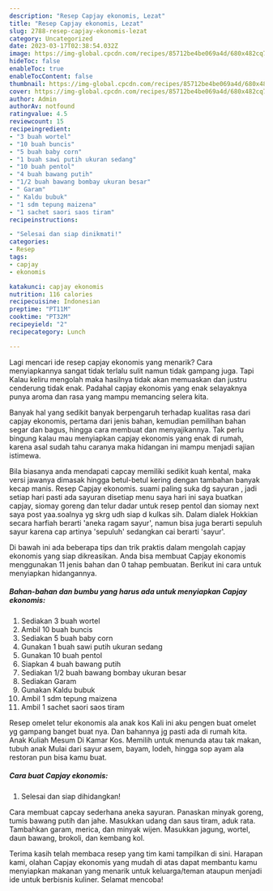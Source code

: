```yaml
---
description: "Resep Capjay ekonomis, Lezat"
title: "Resep Capjay ekonomis, Lezat"
slug: 2788-resep-capjay-ekonomis-lezat
category: Uncategorized
date: 2023-03-17T02:38:54.032Z
image: https://img-global.cpcdn.com/recipes/85712be4be069a4d/680x482cq70/capjay-ekonomis-foto-resep-utama.jpg
hideToc: false
enableToc: true
enableTocContent: false
thumbnail: https://img-global.cpcdn.com/recipes/85712be4be069a4d/680x482cq70/capjay-ekonomis-foto-resep-utama.jpg
cover: https://img-global.cpcdn.com/recipes/85712be4be069a4d/680x482cq70/capjay-ekonomis-foto-resep-utama.jpg
author: Admin
authorAv: notfound
ratingvalue: 4.5
reviewcount: 15
recipeingredient:
- "3 buah wortel"
- "10 buah buncis"
- "5 buah baby corn"
- "1 buah sawi putih ukuran sedang"
- "10 buah pentol"
- "4 buah bawang putih"
- "1/2 buah bawang bombay ukuran besar"
- " Garam"
- " Kaldu bubuk"
- "1 sdm tepung maizena"
- "1 sachet saori saos tiram"
recipeinstructions:

- "Selesai dan siap dinikmati!"
categories:
- Resep
tags:
- capjay
- ekonomis

katakunci: capjay ekonomis 
nutrition: 116 calories
recipecuisine: Indonesian
preptime: "PT11M"
cooktime: "PT32M"
recipeyield: "2"
recipecategory: Lunch

---
```



Lagi mencari ide resep capjay ekonomis yang menarik? Cara menyiapkannya sangat tidak terlalu sulit namun tidak gampang juga. Tapi Kalau keliru mengolah maka hasilnya tidak akan memuaskan dan justru cenderung tidak enak. Padahal capjay ekonomis yang enak selayaknya punya aroma dan rasa yang mampu memancing selera kita.


Banyak hal yang sedikit banyak berpengaruh terhadap kualitas rasa dari capjay ekonomis, pertama dari jenis bahan, kemudian pemilihan bahan segar dan bagus, hingga cara membuat dan menyajikannya. Tak perlu bingung kalau mau menyiapkan capjay ekonomis yang enak di rumah, karena asal sudah tahu caranya maka hidangan ini mampu menjadi sajian istimewa.

Bila biasanya anda mendapati capcay memiliki sedikit kuah kental, maka versi jawanya dimasak hingga betul-betul kering dengan tambahan banyak kecap manis. Resep Capjay ekonomis. suami paling suka dg sayuran , jadi setiap hari pasti ada sayuran disetiap menu saya hari ini saya buatkan capjay, siomay goreng dan telur dadar untuk resep pentol dan siomay next saya post yaa.soalnya yg skrg udh siap d kulkas sih. Dalam dialek Hokkian secara harfiah berarti &#39;aneka ragam sayur&#39;, namun bisa juga berarti sepuluh sayur karena cap artinya &#39;sepuluh&#39; sedangkan cai berarti &#39;sayur&#39;.


Di bawah ini ada beberapa tips dan trik praktis dalam mengolah capjay ekonomis yang siap dikreasikan. Anda bisa membuat Capjay ekonomis menggunakan 11 jenis bahan dan 0 tahap pembuatan. Berikut ini cara untuk menyiapkan hidangannya.

<!--inarticleads1-->

##### Bahan-bahan dan bumbu yang harus ada untuk menyiapkan Capjay ekonomis:

1. Sediakan 3 buah wortel
1. Ambil 10 buah buncis
1. Sediakan 5 buah baby corn
1. Gunakan 1 buah sawi putih ukuran sedang
1. Gunakan 10 buah pentol
1. Siapkan 4 buah bawang putih
1. Sediakan 1/2 buah bawang bombay ukuran besar
1. Sediakan  Garam
1. Gunakan  Kaldu bubuk
1. Ambil 1 sdm tepung maizena
1. Ambil 1 sachet saori saos tiram


Resep omelet telur ekonomis ala anak kos Kali ini aku pengen buat omelet yg gampang banget buat nya. Dan bahannya jg pasti ada di rumah kita. Anak Kuliah Mesum Di Kamar Kos. Memilih untuk menunda atau tak makan, tubuh anak Mulai dari sayur asem, bayam, lodeh, hingga sop ayam ala restoran pun bisa kamu buat. 

<!--inarticleads2-->

##### Cara buat Capjay ekonomis:


1. Selesai dan siap dihidangkan!

Cara membuat capcay sederhana aneka sayuran. Panaskan minyak goreng, tumis bawang putih dan jahe. Masukkan udang dan saus tiram, aduk rata. Tambahkan garam, merica, dan minyak wijen. Masukkan jagung, wortel, daun bawang, brokoli, dan kembang kol. 

Terima kasih telah membaca resep yang tim kami tampilkan di sini. Harapan kami, olahan Capjay ekonomis yang mudah di atas dapat membantu kamu menyiapkan makanan yang menarik untuk keluarga/teman ataupun menjadi ide untuk berbisnis kuliner. Selamat mencoba!
